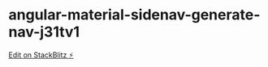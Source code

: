 # angular-material-sidenav-generate-nav-j31tv1

[Edit on StackBlitz ⚡️](https://stackblitz.com/edit/angular-material-sidenav-generate-nav-j31tv1)